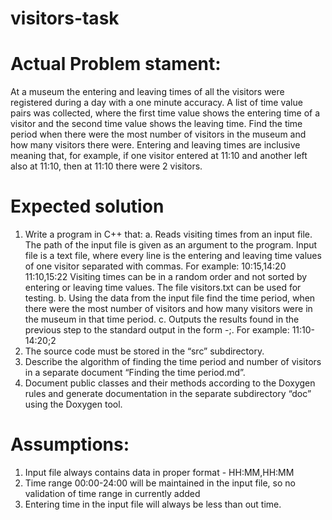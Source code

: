 # visitors-task

# Actual Problem stament:
At a museum the entering and leaving times of all the visitors were registered during a day with a
one minute accuracy. A list of time value pairs was collected, where the first time value shows the
entering time of a visitor and the second time value shows the leaving time. Find the time period
when there were the most number of visitors in the museum and how many visitors there were.
Entering and leaving times are inclusive meaning that, for example, if one visitor entered at 11:10
and another left also at 11:10, then at 11:10 there were 2 visitors.
# Expected solution
1. Write a program in C++ that:
a. Reads visiting times from an input file. The path of the input file is given as an argument
to the program. Input file is a text file, where every line is the entering and leaving time
values of one visitor separated with commas. For example:
10:15,14:20
11:10,15:22
Visiting times can be in a random order and not sorted by entering or leaving time
values. The file visitors.txt can be used for testing.
b. Using the data from the input file find the time period, when there were the most number
of visitors and how many visitors were in the museum in that time period.
c. Outputs the results found in the previous step to the standard output in the form <start
time>-<end time>;<number of visitors>. For example:
11:10-14:20;2
2. The source code must be stored in the “src” subdirectory.
3. Describe the algorithm of finding the time period and number of visitors in a separate
document “Finding the time period.md”.
4. Document public classes and their methods according to the Doxygen rules and generate
documentation in the separate subdirectory “doc” using the Doxygen tool.

# Assumptions:
1. Input file always contains data in proper format - HH:MM,HH:MM
2. Time range 00:00-24:00 will be maintained in the input file,
 so no validation of time range in currently added
3. Entering time in the input file will always be less than out time.
